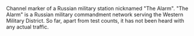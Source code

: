 Channel marker of a Russian military station nicknamed "The Alarm". "The Alarm" is a Russian military commandment network serving the Western Military District. So far, apart from test counts, it has not been heard with any actual traffic.